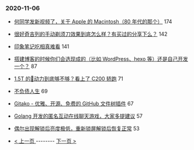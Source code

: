 ### 2020-11-06 
- [何同学发新视频了，关于 Apple 的 Macintosh（80 年代的那个）](https://www.v2ex.com/t/722195) 174
- [很好奇吉列的手动剃须刀效果到底怎么样？有买过的分享下么？](https://www.v2ex.com/t/722299) 142
- [印象笔记吃相真难看](https://www.v2ex.com/t/722235) 141
- [搭建博客的时候你们会选现成的（比如 WordPress、hexo 等）还是自己开发一个？](https://www.v2ex.com/t/722242) 87
- [1.5T 的🚗动力到底够不够？看上了 C200 轿跑](https://www.v2ex.com/t/722240) 71
- [不负债人生](https://www.v2ex.com/t/722214) 69
- [Gitako - 优雅、开源、免费的 GitHub 文件树插件](https://www.v2ex.com/t/722220) 67
- [Golang 开发的匿名互动在线聊天游戏，大家多提建议](https://www.v2ex.com/t/722301) 57
- [偶尔出现解锁后亮度极低，重新锁屏解锁后恢复正常](https://www.v2ex.com/t/722258) 53 

- [ < 上一页 ](https://github.com/able8/v2ex-hot-record/blob/master/2020-11-05.md) -------- [ 下一页 > ](https://github.com/able8/v2ex-hot-record/blob/master/2020-11-07.md)